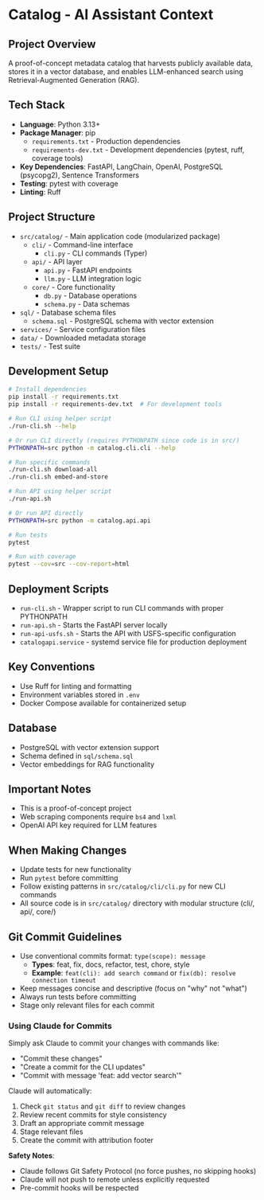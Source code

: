 # Catalog - AI Assistant Context

## Project Overview
A proof-of-concept metadata catalog that harvests publicly available data, stores it in a vector database, and enables LLM-enhanced search using Retrieval-Augmented Generation (RAG).

## Tech Stack
- **Language**: Python 3.13+
- **Package Manager**: pip
  - `requirements.txt` - Production dependencies
  - `requirements-dev.txt` - Development dependencies (pytest, ruff, coverage tools)
- **Key Dependencies**: FastAPI, LangChain, OpenAI, PostgreSQL (psycopg2), Sentence Transformers
- **Testing**: pytest with coverage
- **Linting**: Ruff

## Project Structure
- `src/catalog/` - Main application code (modularized package)
  - `cli/` - Command-line interface
    - `cli.py` - CLI commands (Typer)
  - `api/` - API layer
    - `api.py` - FastAPI endpoints
    - `llm.py` - LLM integration logic
  - `core/` - Core functionality
    - `db.py` - Database operations
    - `schema.py` - Data schemas
- `sql/` - Database schema files
  - `schema.sql` - PostgreSQL schema with vector extension
- `services/` - Service configuration files
- `data/` - Downloaded metadata storage
- `tests/` - Test suite

## Development Setup

```bash
# Install dependencies
pip install -r requirements.txt
pip install -r requirements-dev.txt  # For development tools

# Run CLI using helper script
./run-cli.sh --help

# Or run CLI directly (requires PYTHONPATH since code is in src/)
PYTHONPATH=src python -m catalog.cli.cli --help

# Run specific commands
./run-cli.sh download-all
./run-cli.sh embed-and-store

# Run API using helper script
./run-api.sh

# Or run API directly
PYTHONPATH=src python -m catalog.api.api

# Run tests
pytest

# Run with coverage
pytest --cov=src --cov-report=html
```

## Deployment Scripts

- `run-cli.sh` - Wrapper script to run CLI commands with proper PYTHONPATH
- `run-api.sh` - Starts the FastAPI server locally
- `run-api-usfs.sh` - Starts the API with USFS-specific configuration
- `catalogapi.service` - systemd service file for production deployment

## Key Conventions
- Use Ruff for linting and formatting
- Environment variables stored in `.env`
- Docker Compose available for containerized setup

## Database

- PostgreSQL with vector extension support
- Schema defined in `sql/schema.sql`
- Vector embeddings for RAG functionality

## Important Notes

- This is a proof-of-concept project
- Web scraping components require `bs4` and `lxml`
- OpenAI API key required for LLM features

## When Making Changes

- Update tests for new functionality
- Run `pytest` before committing
- Follow existing patterns in `src/catalog/cli/cli.py` for new CLI commands
- All source code is in `src/catalog/` directory with modular structure (cli/, api/, core/)

## Git Commit Guidelines

- Use conventional commits format: `type(scope): message`
  - **Types**: feat, fix, docs, refactor, test, chore, style
  - **Example**: `feat(cli): add search command` or `fix(db): resolve connection timeout`
- Keep messages concise and descriptive (focus on "why" not "what")
- Always run tests before committing
- Stage only relevant files for each commit

### Using Claude for Commits

Simply ask Claude to commit your changes with commands like:

- "Commit these changes"
- "Create a commit for the CLI updates"
- "Commit with message 'feat: add vector search'"

Claude will automatically:

1. Check `git status` and `git diff` to review changes
2. Review recent commits for style consistency
3. Draft an appropriate commit message
4. Stage relevant files
5. Create the commit with attribution footer

**Safety Notes**:

- Claude follows Git Safety Protocol (no force pushes, no skipping hooks)
- Claude will not push to remote unless explicitly requested
- Pre-commit hooks will be respected

